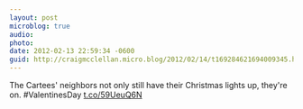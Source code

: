```yaml
---
layout: post
microblog: true
audio: 
photo: 
date: 2012-02-13 22:59:34 -0600
guid: http://craigmcclellan.micro.blog/2012/02/14/t169284621694009345.html
---
```

The Cartees' neighbors not only still have their Christmas lights up, they're on. #ValentinesDay [t.co/59UeuQ6N](http://t.co/59UeuQ6N)
